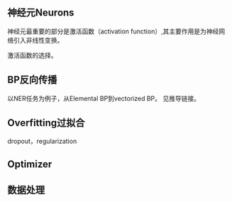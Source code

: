 ## 神经元Neurons

神经元最重要的部分是激活函数（activation function）,其主要作用是为神经网络引入非线性变换。

激活函数的选择。

## BP反向传播

以NER任务为例子，从Elemental BP到vectorized BP。
见推导链接。

## Overfitting过拟合

dropout，regularization

## Optimizer

## 数据处理

